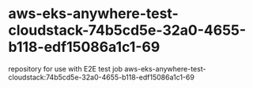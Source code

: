 # aws-eks-anywhere-test-cloudstack-74b5cd5e-32a0-4655-b118-edf15086a1c1-69
repository for use with E2E test job aws-eks-anywhere-test-cloudstack:74b5cd5e-32a0-4655-b118-edf15086a1c1-69
